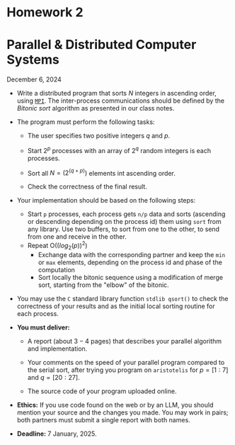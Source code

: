 # Homework 2
# Parallel & Distributed Computer Systems
December 6, 2024

- Write a distributed program that sorts $N$ integers in ascending order, using [`MPI`](https://computing.llnl.gov/tutorials/mpi/). The inter-process communications should be defined by the *Bitonic sort* algorithm as presented in our class notes.

- The program must perform the following tasks:

    - The user specifies two positive integers $q$ and $p$.

    - Start $2^p$ processes with an array of $2^q$ random integers is each processes.

    - Sort all $N = \left ( 2^{(q + p)} \right)$ elements int ascending order.

    - Check the correctness of the final result.

- Your implementation should be based on the following steps:
    - Start `p` processes, each process gets `n/p` data and sorts (ascending or descending depending on the process id) them using `sort` from any library. Use two buffers, to sort from one to the other, to send from one and receive in the other.
    - Repeat O$((log_2(p))^2)$
         * Exchange data with the corresponding partner and keep the `min` or `max` elements, depending on the process id and phase of the computation
         * Sort locally the bitonic sequence using a modification of merge sort, starting from the "elbow" of the bitonic.   
- You may use the `C` standard library function `stdlib qsort()` to check the correctness of your results and as the initial local sorting routine for each process.

- **You must deliver:**
    - A report (about $3-4$ pages) that describes your parallel algorithm and implementation.

    - Your comments on the speed of your parallel program compared to the serial sort, after trying you program on `aristotelis` for $p = [1:7]$ and $q = [20:27]$.

    - The source code of your program uploaded online.

- **Ethics:** If you use code found on the web or by an LLM, you should mention your source and the changes you made. You may work in pairs; both partners must submit a single report with both names.
- **Deadline:** 7 January, $2025$.
